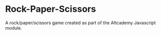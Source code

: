 # Rock-Paper-Scissors
A rock/paper/scissors game created as part of the Altcademy Javascript module.
